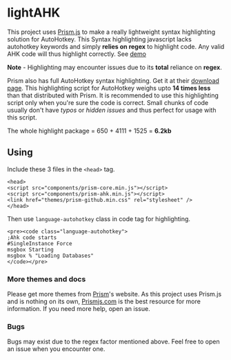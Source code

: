 lightAHK
=========

This project uses [Prism.js](https://github.com/LeaVerou/prism) to make a really lightweight syntax highlighting solution for AutoHotkey. 
This Syntax highlighting javascript lacks autohotkey keywords and simply **relies on regex** to highlight code. Any valid AHK code will thus 
highlight correctly. See [demo](https://rawgit.com/aviaryan/lightAHK/master/test.html)

**Note** - Highlighting may encounter issues due to its **total** reliance on **regex**.

Prism also has full AutoHotkey syntax highlighting. Get it at their [download page](http://prismjs.com/download.html). 
This highlighting script for AutoHotkey weighs upto **14 times less** than that distributed with Prism. It is recommended to use this highlighting 
script only when you're sure the code is correct. Small chunks of code usually don't have *typos* or *hidden issues* and thus perfect for usage with 
this script.

The whole highlight package = 650 + 4111 + 1525 = **6.2kb**

## Using
Include these 3 files in the `<head>` tag. 

    <head>
	<script src="components/prism-core.min.js"></script>
	<script src="components/prism-ahk.min.js"></script>
	<link href="themes/prism-github.min.css" rel="stylesheet" />
    </head>

Then use `language-autohotkey` class in code tag for highlighting.

    <pre><code class="language-autohotkey">
    ;Ahk code starts
    #SingleInstance Force
    msgbox Starting
    msgbox % "Loading Databases"
    </code></pre>
  
### More themes and docs
Please get more themes from [Prism](http://prismjs.com)'s website. As this project uses Prism.js and is nothing on its own, 
[Prismjs.com](http://prismjs.com) is the best resource for more information. If you need more help, open an issue.
  
### Bugs
Bugs may exist due to the regex factor mentioned above. Feel free to open an issue when you encounter one. 